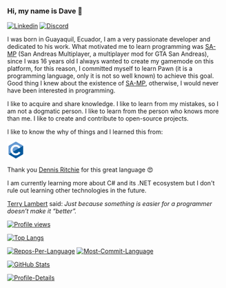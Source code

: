 ### Hi, my name is Dave  👋

[![Linkedin](https://img.shields.io/badge/-LINKEDIN-0077B5?style=for-the-badge&logo=linkedin&logoColor=white)](https://www.linkedin.com/in/dave-roman/)
[![Discord](https://dcbadge.vercel.app/api/shield/362294127322464257)](https://github.com/ashmonty/discord-md-badge)

I was born in Guayaquil, Ecuador, I am a very passionate developer and dedicated to his work. What motivated me to learn programming was [SA-MP](https://sa-mp.com/) (San Andreas Multiplayer, a multiplayer mod for GTA San Andreas), since I was 16 years old I always wanted to create my gamemode on this platform, for this reason, I committed myself to learn Pawn (it is a programming language, only it is not so well known) to achieve this goal. Good thing I knew about the existence of [SA-MP](https://sa-mp.com/), otherwise, I would never have been interested in programming.

I like to acquire and share knowledge. I like to learn from my mistakes, so I am not a dogmatic person. I like to learn from the person who knows more than me. I like to create and contribute to open-source projects. 

I like to know the why of things and I learned this from:
<p align="left"> <a href="https://www.cprogramming.com/" target="_blank" rel="noreferrer"> <img src="https://raw.githubusercontent.com/devicons/devicon/master/icons/c/c-original.svg" alt="c" width="40" height="40"/> </a> </p>

Thank you [Dennis Ritchie](https://en.wikipedia.org/wiki/Dennis_Ritchie) for this great language :heart_eyes:

I am currently learning more about C# and its .NET ecosystem but I don't rule out learning other technologies in the future.

[Terry Lambert](https://www.quora.com/Is-Go-better-in-multithreading-than-C) said: *Just because something is easier for a programmer doesn’t make it “better”.*

[![Profile views](https://gpvc.arturio.dev/MrDave1999)](https://github.com/arturssmirnovs/github-profile-views-counter)

[![Top Langs](https://github-readme-stats.vercel.app/api/top-langs?username=mrdave1999&show_icons=true&locale=en&layout=compact&theme=monokai&langs_count=8&hide=OpenEdge%20ABL)](https://github.com/anuraghazra/github-readme-stats)

[![Repos-Per-Language](http://github-profile-summary-cards.vercel.app/api/cards/repos-per-language?username=mrdave1999&theme=monokai)](https://github.com/vn7n24fzkq/github-profile-summary-cards)
[![Most-Commit-Language](http://github-profile-summary-cards.vercel.app/api/cards/most-commit-language?username=mrdave1999&theme=monokai)](https://github.com/vn7n24fzkq/github-profile-summary-cards)

[![GitHub Stats](https://github-readme-stats.vercel.app/api?username=mrdave1999&show_icons=true&count_private=true&locale=en&theme=monokai)](https://github.com/anuraghazra/github-readme-stats)

[![Profile-Details](http://github-profile-summary-cards.vercel.app/api/cards/profile-details?username=mrdave1999&theme=monokai)](https://github.com/vn7n24fzkq/github-profile-summary-cards)

